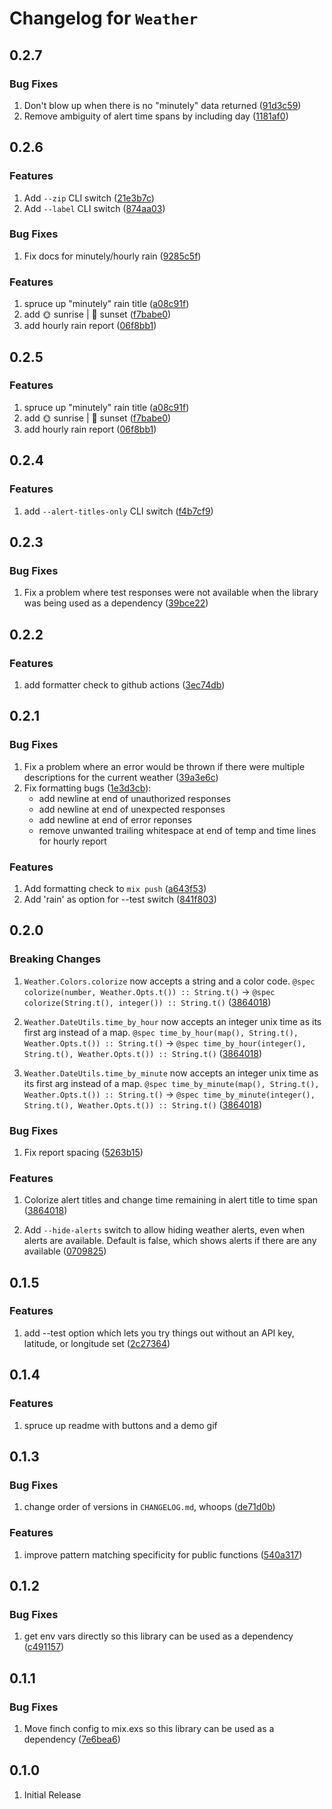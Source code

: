 # Changelog for `Weather`

## 0.2.7

### Bug Fixes
1. Don't blow up when there is no "minutely" data returned ([91d3c59](https://github.com/spencerolson/weather/commit/91d3c593080234c489e96f7a8c7fc37b15757b64))
2. Remove ambiguity of alert time spans by including day ([1181af0](https://github.com/spencerolson/weather/commit/1181af0c64621bb9994280af124aed729c2e2e8b))

## 0.2.6

### Features
1. Add `--zip` CLI switch ([21e3b7c](https://github.com/spencerolson/weather/commit/21e3b7c9fd24f1992946fbfd68d6f06213c807c6))
2. Add `--label` CLI switch ([874aa03](https://github.com/spencerolson/weather/commit/874aa03f45209d3cf879cf43cafb25d46064d8c9))

### Bug Fixes
1. Fix docs for minutely/hourly rain ([9285c5f](https://github.com/spencerolson/weather/commit/9285c5fa7bd1415ee166de319f60c18681fda499))

### Features
1. spruce up "minutely" rain title ([a08c91f](https://github.com/spencerolson/weather/commit/a08c91fdf38d7ba7409848bfeed6d5a7313b3328))
2. add 🌞 sunrise | 🌚 sunset ([f7babe0](https://github.com/spencerolson/weather/commit/f7babe0203aaa903035256e49d5d6a1604d4dd85))
3. add hourly rain report ([06f8bb1](https://github.com/spencerolson/weather/commit/06f8bb173cb1d599016fe7592fc4a763df1575ef))

## 0.2.5

### Features
1. spruce up "minutely" rain title ([a08c91f](https://github.com/spencerolson/weather/commit/a08c91fdf38d7ba7409848bfeed6d5a7313b3328))
2. add 🌞 sunrise | 🌚 sunset ([f7babe0](https://github.com/spencerolson/weather/commit/f7babe0203aaa903035256e49d5d6a1604d4dd85))
3. add hourly rain report ([06f8bb1](https://github.com/spencerolson/weather/commit/06f8bb173cb1d599016fe7592fc4a763df1575ef))

## 0.2.4

### Features
1. add `--alert-titles-only` CLI switch ([f4b7cf9](https://github.com/spencerolson/weather/commit/f4b7cf91efaf8c966543f7a93263081ff2b802f4))

## 0.2.3

### Bug Fixes
1. Fix a problem where test responses were not available when the library was being used as a dependency ([39bce22](https://github.com/spencerolson/weather/commit/39bce22d217b99f640000af27abe12f568f888f2))

## 0.2.2

### Features
1. add formatter check to github actions ([3ec74db](https://github.com/spencerolson/weather/commit/3ec74db3a804f1a4037c049c070a31c60622c071))

## 0.2.1

### Bug Fixes
1. Fix a problem where an error would be thrown if there were multiple descriptions for the current weather ([39a3e6c](https://github.com/spencerolson/weather/commit/39a3e6c7e6936641c38716982ad0a9c29684f2b9))
2. Fix formatting bugs ([1e3d3cb](https://github.com/spencerolson/weather/commit/1e3d3cb689794e9c258ad9674b07abb630af7250)):
    - add newline at end of unauthorized responses
    - add newline at end of unexpected responses
    - add newline at end of error reponses
    - remove unwanted trailing whitespace at end of temp and time lines for hourly report

### Features
1. Add formatting check to `mix push` ([a643f53](https://github.com/spencerolson/weather/commit/a643f5313480f9bd7f3022d8ab57508e7c578d2c))
2. Add 'rain' as option for --test switch ([841f803](https://github.com/spencerolson/weather/commit/841f80323d80337a5166674c832cc7a6e5b613c3))

## 0.2.0

### Breaking Changes
1. `Weather.Colors.colorize` now accepts a string and a color code. `@spec colorize(number, Weather.Opts.t()) :: String.t()` -> `@spec colorize(String.t(), integer()) :: String.t()` ([3864018](https://github.com/spencerolson/weather/commit/386401838fecc40b9505dc7363ae6cdd9e17171f#diff-3039f194d9b35e11671e2988fab25f2cf6f5de4818314a917cb50dd17b03ec86))

2. `Weather.DateUtils.time_by_hour` now accepts an integer unix time as its first arg instead of a map. `@spec time_by_hour(map(), String.t(), Weather.Opts.t()) :: String.t()` -> `@spec time_by_hour(integer(), String.t(), Weather.Opts.t()) :: String.t()` ([3864018](https://github.com/spencerolson/weather/commit/386401838fecc40b9505dc7363ae6cdd9e17171f#diff-d58369207ba80061161aaaaf11f5a3bdf657dea0acf2f37084c2c25d66d8d3d3))

3. `Weather.DateUtils.time_by_minute` now accepts an integer unix time as its first arg instead of a map. `@spec time_by_minute(map(), String.t(), Weather.Opts.t()) :: String.t()` -> `@spec time_by_minute(integer(), String.t(), Weather.Opts.t()) :: String.t()` ([3864018](https://github.com/spencerolson/weather/commit/386401838fecc40b9505dc7363ae6cdd9e17171f#diff-d58369207ba80061161aaaaf11f5a3bdf657dea0acf2f37084c2c25d66d8d3d3))

### Bug Fixes
1. Fix report spacing ([5263b15](https://github.com/spencerolson/weather/commit/5263b15d2cd485cf050da2a65a8602f949452290))

### Features
1. Colorize alert titles and change time remaining in alert title to time span ([3864018](https://github.com/spencerolson/weather/commit/386401838fecc40b9505dc7363ae6cdd9e17171f))

2. Add `--hide-alerts` switch to allow hiding weather alerts, even when alerts are available. Default is false, which shows alerts if there are any available ([0709825](https://github.com/spencerolson/weather/commit/070982524d429c9172d99044c835b6f6b56c73be))

## 0.1.5

### Features
1. add --test option which lets you try things out without an API key, latitude, or longitude set ([2c27364](https://github.com/spencerolson/weather/commit/2c273645b16edf6f2478210e9af211726de0a8c4))

## 0.1.4

### Features
1. spruce up readme with buttons and a demo gif

## 0.1.3

### Bug Fixes
1. change order of versions in `CHANGELOG.md`, whoops ([de71d0b](https://github.com/spencerolson/weather/commit/de71d0b8d973039988515d551dfa4e303799d2ee))

### Features
1. improve pattern matching specificity for public functions ([540a317](https://github.com/spencerolson/weather/commit/540a317a946af9f97dc90de9aaffb615c4b64fd8))

## 0.1.2

### Bug Fixes
1. get env vars directly so this library can be used as a dependency ([c491157](https://github.com/spencerolson/weather/commit/c49115722e243ca6576c9a32a18ac6fb71276c72))

## 0.1.1

### Bug Fixes
1. Move finch config to mix.exs so this library can be used as a dependency ([7e6bea6](https://github.com/spencerolson/weather/commit/7e6bea65eb2e0670cf62ece570569210f1b7e12e))

## 0.1.0
1. Initial Release